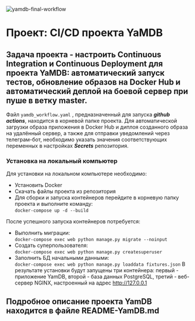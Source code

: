 ![yamdb-final-workflow](https://github.com/IcGrem/yamdb_final/workflows/yamdb-final-workflow/badge.svg)

# Проект: CI/CD проекта YaMDB  
## Задача проекта - настроить Continuous Integration и Continuous Deployment для проекта YaMDB: автоматический запуск тестов, обновление образов на Docker Hub и автоматический деплой на боевой сервер при пуше в ветку master.  
Файл ```yamdb_workflow.yaml``` , предназначенный для запуска ***github actions***, находится в корневой папке проекта. Для автоматической загрузки образа приложения в Docker Hub и диплоя созданного образа на удалённый сервер, а также для отправки уведомлений через телеграм-бот, необходимо указать значения соответствующих переменных в настройках ***Secrets*** репозитория.  
### Установка на локальный компьютер
Для установки на локальном компьютере необходимо:
* Установить Docker
* Скачать файлы проекта из репозитория  
* Для сборки и запуска контейнеров перейдите в корневую папку проекта и выполните команду:  
    ```docker-compose up -d --build```

После успешного запуска контейнеров потребуется:  
* Выполнить миграции:  
    ```docker-compose exec web python manage.py migrate --noinput```
* Создать суперпользователя:  
    ```docker-compose exec web python manage.py createsuperuser```
* Заполнить БД начальными данными:  
    ```docker-compose exec web python manage.py loaddata fixtures.json```
В результате установки будут запущены три контейнера: первый - приложение YamDB, второй - база данных PostgreSQL, третий - веб-сервер NGINX, настроенный на адрес http://127.0.0.1




## Подробное описание проекта YamDB находится в файле README-YamDB.md  
